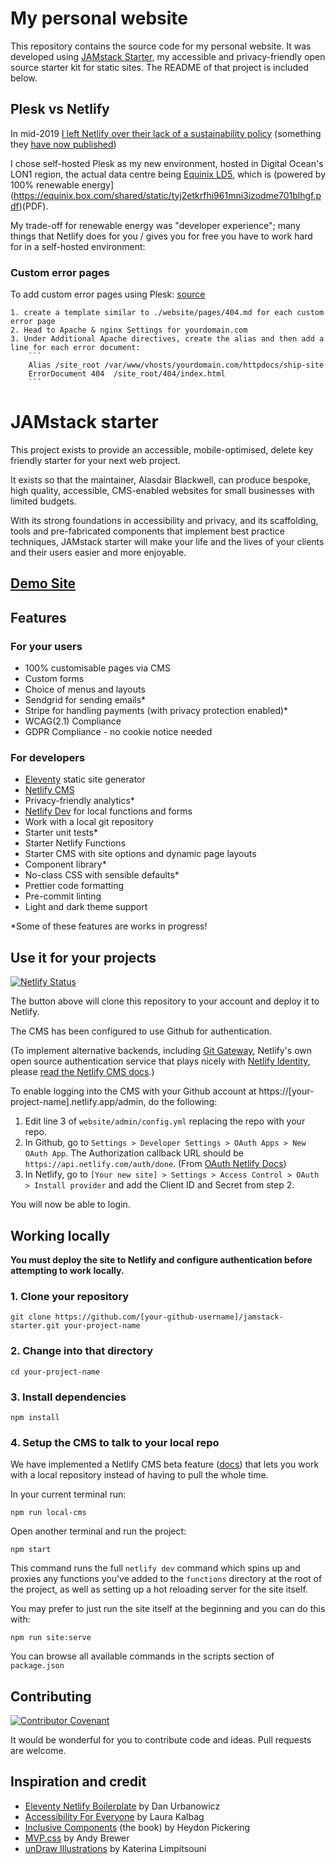 # My personal website

This repository contains the source code for my personal website. It was developed using [JAMstack Starter](https://github.com/aliblackwell/jamstack-starter), my accessible and privacy-friendly open source starter kit for static sites. The README of that project is included below.

## Plesk vs Netlify

In mid-2019 [I left Netlify over their lack of a sustainability policy](https://community.netlify.com/t/is-netlify-powered-by-renewable-energy/3951/4) (something they [have now published](https://www.netlify.com/sustainability/))

I chose self-hosted Plesk as my new environment, hosted in Digital Ocean's LON1 region, the actual data centre being [Equinix LD5](https://ideas.digitalocean.com/ideas/DO-I-1654), which is (powered by 100% renewable energy](https://equinix.box.com/shared/static/tyj2etkrfhi961mni3izodme701blhgf.pdf)(PDF).

My trade-off for renewable energy was "developer experience"; many things that Netlify does for you / gives you for free you have to work hard for in a self-hosted environment:

### Custom error pages

To add custom error pages using Plesk: [source](https://support.plesk.com/hc/en-us/articles/213370209-How-to-enable-custom-error-pages-for-a-domain-in-Plesk)

    1. create a template similar to ./website/pages/404.md for each custom error page
    2. Head to Apache & nginx Settings for yourdomain.com
    3. Under Additional Apache directives, create the alias and then add a line for each error document:
        ```
        Alias /site_root /var/www/vhosts/yourdomain.com/httpdocs/ship-site
        ErrorDocument 404  /site_root/404/index.html
        ```

# JAMstack starter

This project exists to provide an accessible, mobile-optimised, delete key friendly starter for your next web project.

It exists so that the maintainer, Alasdair Blackwell, can produce bespoke, high quality, accessible, CMS-enabled websites for small businesses with limited budgets.

With its strong foundations in accessibility and privacy, and its scaffolding, tools and pre-fabricated components that implement best practice techniques, JAMstack starter will make your life and the lives of your clients and their users easier and more enjoyable.

## [Demo Site](https://jamstack-blaster.netlify.app/)

## Features

### For your users

* 100% customisable pages via CMS
* Custom forms
* Choice of menus and layouts
* Sendgrid for sending emails*
* Stripe for handling payments (with privacy protection enabled)*
* WCAG(2.1) Compliance
* GDPR Compliance - no cookie notice needed

### For developers

* [Eleventy](https://www.11ty.dev/) static site generator
* [Netlify CMS](https://www.netlifycms.org/) 
* Privacy-friendly analytics*
* [Netlify Dev](https://www.netlify.com/products/dev/) for local functions and forms
* Work with a local git repository
* Starter unit tests*
* Starter Netlify Functions
* Starter CMS with site options and dynamic page layouts
* Component library*
* No-class CSS with sensible defaults*
* Prettier code formatting
* Pre-commit linting
* Light and dark theme support

*Some of these features are works in progress! 

## Use it for your projects

[![Netlify Status](https://api.netlify.com/api/v1/badges/779f57bf-6b25-4bd2-9d1b-9135e2e148fc/deploy-status)](https://app.netlify.com/sites/ecstatic-dijkstra-8ac4ed/deploys)

The button above will clone this repository to your account and deploy it to Netlify.

The CMS has been configured to use Github for authentication. 

(To implement alternative backends, including [Git Gateway](https://www.netlifycms.org/docs/git-gateway-backend/), Netlify's own open source authentication service that plays nicely with [Netlify Identity](https://docs.netlify.com/visitor-access/identity/), please [read the Netlify CMS docs](https://www.netlifycms.org/docs/backends-overview/).)

To enable logging into the CMS with your Github account at https://[your-project-name].netlify.app/admin, do the following:

1. Edit line 3 of `website/admin/config.yml` replacing the repo with your repo.
2. In Github, go to `Settings > Developer Settings > OAuth Apps > New OAuth App`. The Authorization callback URL should be `https://api.netlify.com/auth/done`. (From [OAuth Netlify Docs](https://docs.netlify.com/visitor-access/oauth-provider-tokens/#setup-and-settings))
3. In Netlify, go to `[Your new site] > Settings > Access Control > OAuth > Install provider` and add the Client ID and Secret from step 2.


You will now be able to login.

## Working locally

__You must deploy the site to Netlify and configure authentication before attempting to work locally.__

### 1. Clone your repository

`git clone https://github.com/[your-github-username]/jamstack-starter.git your-project-name`

### 2. Change into that directory

`cd your-project-name`

### 3. Install dependencies

`npm install`

### 4. Setup the CMS to talk to your local repo

We have implemented a Netlify CMS beta feature ([docs](https://www.netlifycms.org/docs/beta-features/#working-with-a-local-git-repository)) that lets you work with a local repository instead of having to pull the whole time.

In your current terminal run:

`npm run local-cms`

Open another terminal and run the project:

`npm start`

This command runs the full `netlify dev` command which spins up and proxies any functions you've added to the `functions` directory at the root of the project, as well as setting up a hot reloading server for the site itself.

You may prefer to just run the site itself at the beginning and you can do this with:

`npm run site:serve`

You can browse all available commands in the scripts section of `package.json`

## Contributing

[![Contributor Covenant](https://img.shields.io/badge/Contributor%20Covenant-v2.0%20adopted-ff69b4.svg)](code_of_conduct.md) 

It would be wonderful for you to contribute code and ideas. Pull requests are welcome.

## Inspiration and credit

* [Eleventy Netlify Boilerplate](https://github.com/danurbanowicz/eleventy-netlify-boilerplate) by Dan Urbanowicz
* [Accessibility For Everyone](https://laurakalbag.com/book/) by Laura Kalbag
* [Inclusive Components](https://inclusive-components.design/) (the book) by Heydon Pickering
* [MVP.css](https://andybrewer.github.io/mvp/) by Andy Brewer
* [unDraw Illustrations](https://undraw.co/) by Katerina Limpitsouni